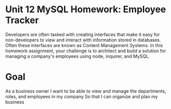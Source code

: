 # Unit 12 MySQL Homework: Employee Tracker
Developers are often tasked with creating interfaces that make it easy for non-developers to view and interact with information stored in databases. Often these interfaces are known as Content Management Systems. In this homework assignment, your challenge is to architect and build a solution for managing a company's employees using node, inquirer, and MySQL.





# Goal
As a business owner
I want to be able to view and manage the departments, roles, and employees in my company
So that I can organize and plan my business
